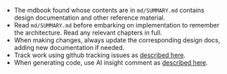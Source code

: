 * The mdbook found whose contents are in `md/SUMMARY.md` contains design documentation and other reference material.
* Read `md/SUMMARY.md` before embarking on implementation to remember the architecture. Read any relevant chapters in full.
* When making changes, always update the corresponding design docs, adding new documentation if needed.
* Track work using github tracking issues as [described here](./.socratic-shell/github-tracking-issues.md).
* When generating code, use AI insight comment as [described here](./.socratic-shell/ai-insights.md).